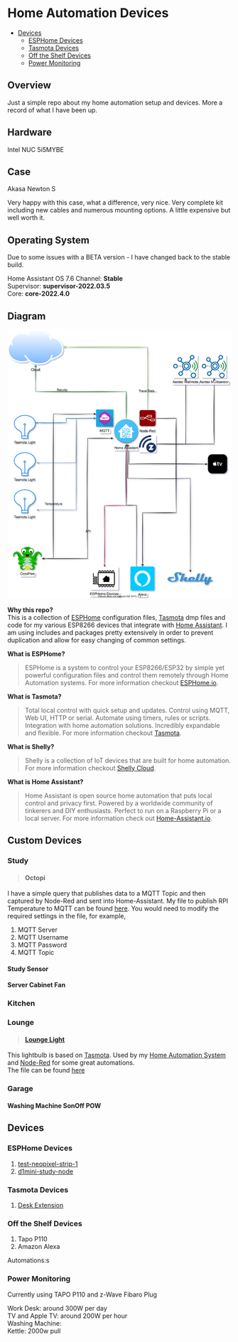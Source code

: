 # Home Automation Devices  

- [Devices](#devices)
  - [ESPHome Devices](#esphome-devices)
  - [Tasmota Devices](#tasmota-devices)
  - [Off the Shelf Devices](#off-the-shelf-devices)
  - [Power Monitoring](#power-monitoring)

## Overview  

Just a simple repo about my home automation setup and devices. More a record of what I have been up.

## Hardware  

Intel NUC 5i5MYBE  

## Case

Akasa Newton S  

Very happy with this case, what a difference, very nice. Very complete kit including new cables and numerous mounting options. A little expensive but well worth it.

## Operating System

Due to some issues with a BETA version - I have changed back to the stable build.

Home Assistant OS 7.6
Channel: **Stable**  
Supervisor: **supervisor-2022.03.5**  
Core: **core-2022.4.0**  

## Diagram

![HAConnectivity](pictures/HACOnnectivity.drawio.svg)

**Why this repo?**  
This is a collection of [ESPHome](https://ESPHome.io) configuration files, [Tasmota](https://tasmota.github.io/docs/) dmp files and code for my various ESP8266 devices that integrate with [Home Assistant](https://www.home-assistant.io/). I am using includes and packages pretty extensively in order to prevent duplication and allow for easy changing of common settings.

**What is ESPHome?**  
> ESPHome is a system to control your ESP8266/ESP32 by simple yet powerful configuration files and control them remotely through Home Automation systems. For more information checkout [ESPHome.io](https://ESPHome.io).

**What is Tasmota?**  
> Total local control with quick setup and updates.
Control using MQTT, Web UI, HTTP or serial.
Automate using timers, rules or scripts.
Integration with home automation solutions.
Incredibly expandable and flexible. For more information checkout [Tasmota](https://tasmota.github.io/docs/).

**What is Shelly?**  
> Shelly is a collection of IoT devices that are built for home automation. For more information checkout [Shelly Cloud](https://shelly.cloud/).

**What is Home Assistant?**
> Home Assistant is open source home automation that puts local control and privacy first. Powered by a worldwide community of tinkerers and DIY enthusiasts. Perfect to run on a Raspberry Pi or a local server.  For more information check out [Home-Assistant.io](https://www.home-assistant.io/).

## Custom Devices

### Study

> #### Octopi

I have a simple query that publishes data to a MQTT Topic and then captured by Node-Red and sent into Home-Assistant. My file to publish RPI Temperature to MQTT can be found [here](/python/rpi/temp1-hassos-mqtt.py). You would need to modify the required settings in the file, for example,  

1. MQTT Server
1. MQTT Username
1. MQTT Password
1. MQTT Topic

#### Study Sensor

#### Server Cabinet Fan

### Kitchen  

### Lounge  

> #### [Lounge Light](/tasmota/lounge/Config_loungergbw_5090_9.1.0.dmp)

This lightbulb is based on [Tasmota](https://tasmota.github.io/docs/). Used by my [Home Automation System](https://www.home-assistant.io/) and [Node-Red](https://nodered.org/) for some great automations.  
The file can be found [here](/tasmota/lounge/Config_loungergbw_5090_9.1.0.dmp)  

### Garage

#### Washing Machine SonOff POW

## Devices

### ESPHome Devices

1. [test-neopixel-strip-1](/esphome/test-neopixel-strip-1/readme.md)
1. [d1mini-study-node](/esphome/d1mini-study-node/readme.md)

### Tasmota Devices

1. [Desk Extension](/tasmota/deskExtension/readme.md)

### Off the Shelf Devices

1. Tapo P110
1. Amazon Alexa

Automations:s

### Power Monitoring

Currently using TAPO P110 and z-Wave Fibaro Plug

Work Desk: around 300W per day  
TV and Apple TV: around 200W per hour  
Washing Machine:  
Kettle: 2000w pull  
